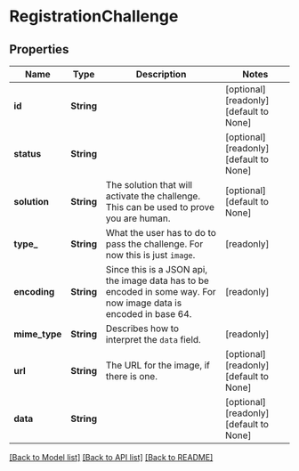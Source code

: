 # RegistrationChallenge

## Properties
Name | Type | Description | Notes
------------ | ------------- | ------------- | -------------
**id** | **String** |  | [optional] [readonly] [default to None]
**status** | **String** |  | [optional] [readonly] [default to None]
**solution** | **String** | The solution that will activate the challenge. This can be used to prove you are human. | [optional] [default to None]
**type_** | **String** | What the user has to do to pass the challenge. For now this is just `image`. | [readonly] 
**encoding** | **String** | Since this is a JSON api, the image data has to be encoded in some way. For now image data is encoded in base 64. | [readonly] 
**mime_type** | **String** | Describes how to interpret the `data` field. | [readonly] 
**url** | **String** | The URL for the image, if there is one. | [optional] [readonly] [default to None]
**data** | **String** |  | [optional] [readonly] [default to None]

[[Back to Model list]](../README.md#documentation-for-models) [[Back to API list]](../README.md#documentation-for-api-endpoints) [[Back to README]](../README.md)


